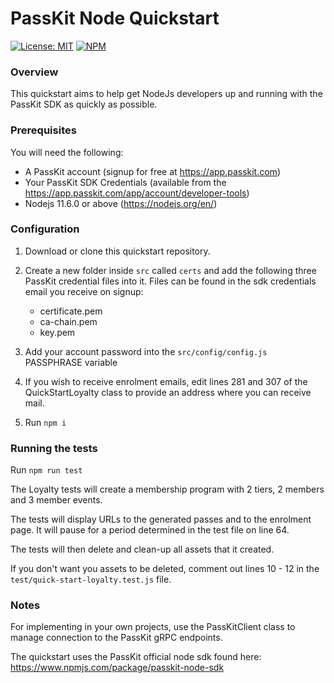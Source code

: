 # PassKit Node Quickstart

[![License: MIT](https://img.shields.io/badge/License-MIT-yellow.svg)](https://opensource.org/licenses/MIT)
[![NPM](https://img.shields.io/npm/v/passkit-node-sdk)](https://www.npmjs.com/package/passkit-node-sdk)

### Overview

This quickstart aims to help get NodeJs developers up and running with the PassKit SDK as quickly as possible.

### Prerequisites

You will need the following:

- A PassKit account (signup for free at https://app.passkit.com)
- Your PassKit SDK Credentials (available from the https://app.passkit.com/app/account/developer-tools)
- Nodejs 11.6.0 or above (https://nodejs.org/en/)

### Configuration

1. Download or clone this quickstart repository.

2. Create a new folder inside `src` called `certs` and add the following three PassKit credential files into it. Files can be found in the sdk credentials email you receive on signup:

   - certificate.pem
   - ca-chain.pem
   - key.pem

3. Add your account password into the `src/config/config.js` PASSPHRASE variable

4. If you wish to receive enrolment emails, edit lines 281 and 307 of the QuickStartLoyalty class to provide an address where you can receive mail.

5. Run `npm i`

### Running the tests

Run `npm run test`

The Loyalty tests will create a membership program with 2 tiers, 2 members and 3 member events.

The tests will display URLs to the generated passes and to the enrolment page. It will pause for a period determined in the test file on line 64.

The tests will then delete and clean-up all assets that it created.

If you don't want you assets to be deleted, comment out lines 10 - 12 in the `test/quick-start-loyalty.test.js` file.

### Notes

For implementing in your own projects, use the PassKitClient class to manage connection to the PassKit gRPC endpoints.

The quickstart uses the PassKit official node sdk found here: https://www.npmjs.com/package/passkit-node-sdk
